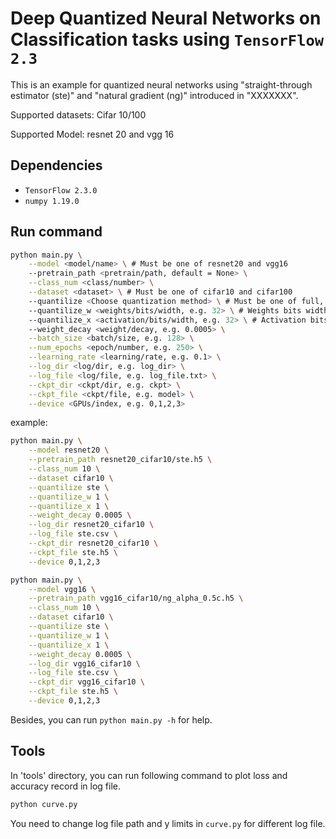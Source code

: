 # Deep Quantized Neural Networks on Classification tasks using `TensorFlow 2.3`

This is an example for quantized neural networks using "straight-through estimator (ste)" and "natural gradient (ng)" introduced in "XXXXXXX". 



Supported datasets: Cifar 10/100

Supported Model: resnet 20 and vgg 16



## Dependencies

- `TensorFlow 2.3.0`
- `numpy 1.19.0`



## Run command

```sh
python main.py \
	--model <model/name> \ # Must be one of resnet20 and vgg16
	--pretrain_path <pretrain/path, default = None> \
	--class_num <class/number> \
	--dataset <dataset> \ # Must be one of cifar10 and cifar100
	--quantilize <Choose quantization method> \ # Must be one of full, ste and ng
	--quantilize_w <weights/bits/width, e.g. 32> \ # Weights bits width for quantilize model
	--quantilize_x <activation/bits/width, e.g. 32> \ # Activation bits width for quantilize model
	--weight_decay <weight/decay, e.g. 0.0005> \
	--batch_size <batch/size, e.g. 128> \
	--num_epochs <epoch/number, e.g. 250> \
	--learning_rate <learning/rate, e.g. 0.1> \
	--log_dir <log/dir, e.g. log_dir> \
	--log_file <log/file, e.g. log_file.txt> \
	--ckpt_dir <ckpt/dir, e.g. ckpt> \
	--ckpt_file <ckpt/file, e.g. model> \
	--device <GPUs/index, e.g. 0,1,2,3>
```

example: 

```sh
python main.py \
	--model resnet20 \
	--pretrain_path resnet20_cifar10/ste.h5 \
	--class_num 10 \
	--dataset cifar10 \
	--quantilize ste \
	--quantilize_w 1 \
	--quantilize_x 1 \
	--weight_decay 0.0005 \
	--log_dir resnet20_cifar10 \
	--log_file ste.csv \
	--ckpt_dir resnet20_cifar10 \
	--ckpt_file ste.h5 \
	--device 0,1,2,3

python main.py \
	--model vgg16 \
	--pretrain_path vgg16_cifar10/ng_alpha_0.5c.h5 \
	--class_num 10 \
	--dataset cifar10 \
	--quantilize ste \
	--quantilize_w 1 \
	--quantilize_x 1 \
	--weight_decay 0.0005 \
	--log_dir vgg16_cifar10 \
	--log_file ste.csv \
	--ckpt_dir vgg16_cifar10 \
	--ckpt_file ste.h5 \
	--device 0,1,2,3

```

Besides, you can run `python main.py -h` for help. 



## Tools

In 'tools' directory, you can run following command to plot loss and accuracy record in log file.

```sh
python curve.py
```

You need to change log file path and y limits in `curve.py` for different log file. 